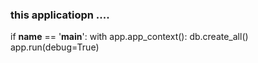 ### this applicatiopn ....
if __name__ == '__main__':
    with app.app_context():
        db.create_all()
    app.run(debug=True)